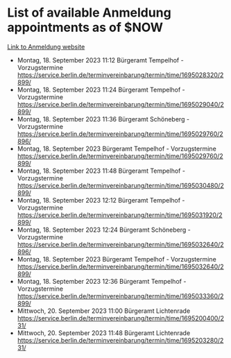 # List of available Anmeldung appointments as of $NOW
[Link to Anmeldung website](https://service.berlin.de/terminvereinbarung/termin/tag.php?termin=1&anliegen[]=120686&dienstleisterlist=122210,122217,327316,122219,327312,122227,327314,122231,327346,122243,327348,122254,122252,329742,122260,329745,122262,329748,122271,327278,122273,327274,122277,327276,330436,122280,327294,122282,327290,122284,327292,122291,327270,122285,327266,122286,327264,122296,327268,150230,329760,122297,327286,122294,327284,122312,329763,122314,329775,122304,327330,122311,327334,122309,327332,317869,122281,327352,122279,329772,122283,122276,327324,122274,327326,122267,329766,122246,327318,122251,327320,122257,327322,122208,327298,122226,327300&herkunft=http%3A%2F%2Fservice.berlin.de%2Fdienstleistung%2F120686%2F)
- Montag, 18. September 2023 11:12 Bürgeramt Tempelhof - Vorzugstermine https://service.berlin.de/terminvereinbarung/termin/time/1695028320/2899/
- Montag, 18. September 2023 11:24 Bürgeramt Tempelhof - Vorzugstermine https://service.berlin.de/terminvereinbarung/termin/time/1695029040/2899/
- Montag, 18. September 2023 11:36 Bürgeramt Schöneberg - Vorzugstermine https://service.berlin.de/terminvereinbarung/termin/time/1695029760/2896/
- Montag, 18. September 2023  Bürgeramt Tempelhof - Vorzugstermine https://service.berlin.de/terminvereinbarung/termin/time/1695029760/2899/
- Montag, 18. September 2023 11:48 Bürgeramt Tempelhof - Vorzugstermine https://service.berlin.de/terminvereinbarung/termin/time/1695030480/2899/
- Montag, 18. September 2023 12:12 Bürgeramt Tempelhof - Vorzugstermine https://service.berlin.de/terminvereinbarung/termin/time/1695031920/2899/
- Montag, 18. September 2023 12:24 Bürgeramt Schöneberg - Vorzugstermine https://service.berlin.de/terminvereinbarung/termin/time/1695032640/2896/
- Montag, 18. September 2023  Bürgeramt Tempelhof - Vorzugstermine https://service.berlin.de/terminvereinbarung/termin/time/1695032640/2899/
- Montag, 18. September 2023 12:36 Bürgeramt Tempelhof - Vorzugstermine https://service.berlin.de/terminvereinbarung/termin/time/1695033360/2899/
- Mittwoch, 20. September 2023 11:00 Bürgeramt Lichtenrade https://service.berlin.de/terminvereinbarung/termin/time/1695200400/231/
- Mittwoch, 20. September 2023 11:48 Bürgeramt Lichtenrade https://service.berlin.de/terminvereinbarung/termin/time/1695203280/231/

